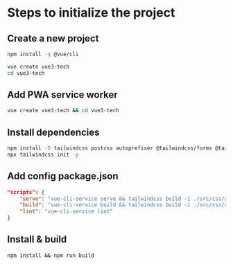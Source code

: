 # Steps to initialize the project

## Create a new project

```sh
npm install -g @vue/cli
```

```sh
vue create vue3-tech
cd vue3-tech
```

## Add PWA service worker

```sh
vue create vue3-tech && cd vue3-tech
```

## Install dependencies

```sh
npm install -D tailwindcss postcss autoprefixer @tailwindcss/forms @tailwindcss/typography
npx tailwindcss init -p
```

## Add config package.json

```json
"scripts": {
    "serve": "vue-cli-service serve && tailwindcss build -i ./src/css/app.css -o ./public/css/app.css",
    "build": "vue-cli-service build && tailwindcss build -i ./src/css/app.css -o ./public/css/app.css --minify",
    "lint": "vue-cli-service lint"
}
```

## Install & build

```sh
npm install && npm run build
```
